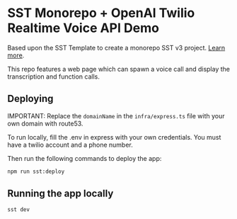 # SST Monorepo + OpenAI Twilio Realtime Voice API Demo

Based upon the SST Template to create a monorepo SST v3 project. [Learn more](https://sst.dev/docs/set-up-a-monorepo).

This repo features a web page which can spawn a voice call and display the transcription and function calls.

## Deploying

IMPORTANT: Replace the `domainName` in the `infra/express.ts` file with your own domain with route53.

To run locally, fill the .env in express with your own credentials.
You must have a twilio account and a phone number.

Then run the following commands to deploy the app:

```bash
npm run sst:deploy
```

## Running the app locally

```bash
sst dev
```
